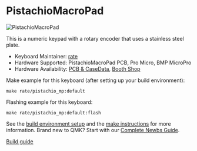 # PistachioMacroPad

![PistachioMacroPad](https://ratelog.net/wp-content/uploads/2020/11/s-PXL_20201114_134133741.jpg)

This is a numeric keypad with a rotary encoder that uses a stainless steel plate.

* Keyboard Maintainer: [rate](https://github.com/7-rate)
* Hardware Supported: PistachioMacroPad PCB, Pro Micro, BMP MicroPro
* Hardware Availability: [PCB & CaseData](https://github.com/7-rate/Pistachio_MacroPad.git), [Booth Shop](https://rates.booth.pm/items/2531312)

Make example for this keyboard (after setting up your build environment):

    make rate/pistachio_mp:default

Flashing example for this keyboard:

    make rate/pistachio_mp:default:flash

See the [build environment setup](https://docs.qmk.fm/#/getting_started_build_tools) and the [make instructions](https://docs.qmk.fm/#/getting_started_make_guide) for more information. Brand new to QMK? Start with our [Complete Newbs Guide](https://docs.qmk.fm/#/newbs).

[Build guide](https://ratelog.net/pistachiomacropad-build-guide/)
